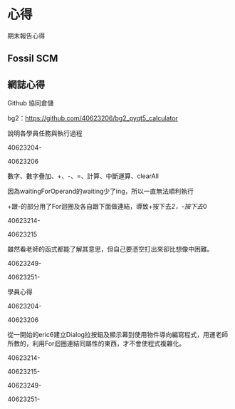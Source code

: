心得
===

期末報告心得

Fossil SCM
---

網誌心得
---

Github 協同倉儲

bg2：https://github.com/40623206/bg2_pyqt5_calculator

說明各學員任務與執行過程

40623204-

40623206

數字、數字疊加、+、-、=、計算、中斷運算、clearAll

因為waitingForOperand的waiting少了ing，所以一直無法順利執行

+跟-的部分用了For迴圈及各自跟下面做連結，導致+按下去*2，-按下去*0

40623214-

40623215

雖然看老師的函式都能了解其意思，但自己要憑空打出來卻比想像中困難。

40623249-

40623251-

學員心得

40623204-

40623206

從一開始的eric6建立Dialog拉按鈕及顯示幕到使用物件導向編寫程式，用運老師所教的，利用For迴圈連結同屬性的東西，才不會使程式複雜化。

40623214-

40623215-

40623249-

40623251-

